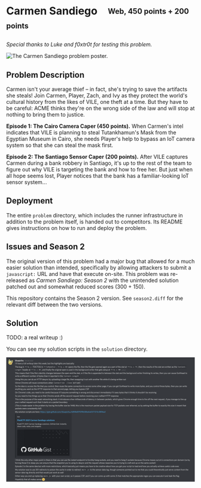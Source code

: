 # Carmen Sandiego&emsp;<sub><sup>Web, 450 points + 200 points</sup></sub>

_Special thanks to Luke and f0xtr0t for testing this problem._

![The Carmen Sandiego problem poster.](./poster.png)

## Problem Description

Carmen isn't your average thief – in fact, she's trying to save the artifacts she steals! Join Carmen, Player, Zach, and Ivy as they protect the world's cultural history from the likes of VILE, one theft at a time. But they have to be careful: ACME thinks they're on the wrong side of the law and will stop at nothing to bring them to justice.

**Episode 1: The Cairo Camera Caper (450 points).** When Carmen's intel indicates that VILE is planning to steal Tutankhamun's Mask from the Egyptian Museum in Cairo, she needs Player's help to bypass an IoT camera system so that she can steal the mask first.

**Episode 2: The Santiago Sensor Caper (200 points).** After VILE captures Carmen during a bank robbery in Santiago, it's up to the rest of the team to figure out why VILE is targeting the bank and how to free her. But just when all hope seems lost, Player notices that the bank has a familiar-looking IoT sensor system...

## Deployment

The entire `problem` directory, which includes the runner infrastructure in addition to the problem itself, is handed out to competitors.  Its README gives instructions on how to run and deploy the problem.

## Issues and Season 2

The original version of this problem had a major bug that allowed for a much easier solution than intended, specifically by allowing attackers to submit a `javascript:` URL and have that execute on-site.  This problem was re-released as _Carmen Sandiego: Season 2_ with the unintended solution patched out and somewhat reduced scores (300 + 150).

This repository contains the Season 2 version.  See `season2.diff` for the relevant diff between the two versions.

## Solution

TODO: a real writeup :)

You can see my solution scripts in the `solution` directory.

![A short writeup to the problem.](./images/short-writeup.png)